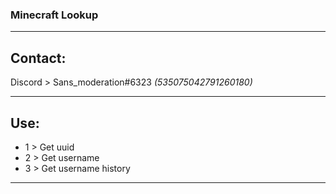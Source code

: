 ### Minecraft Lookup

-------------
  
## __Contact:__  
Discord > Sans_moderation#6323 *(535075042791260180)*

-------------
  
## __Use:__

* 1 > Get uuid
* 2 > Get username
* 3 > Get username history

-------------